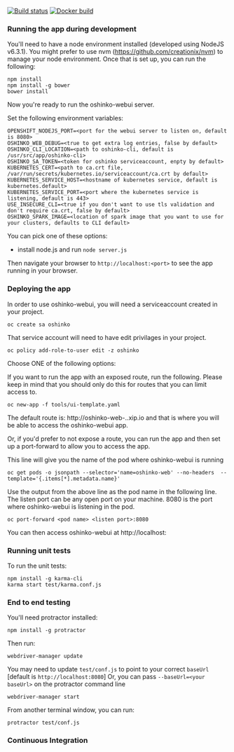 [![Build status](https://travis-ci.org/radanalyticsio/oshinko-webui.svg?branch=master)](https://travis-ci.org/radanalyticsio/oshinko-webui)
[![Docker build](https://img.shields.io/docker/automated/radanalyticsio/oshinko-webui.svg)](https://hub.docker.com/r/radanalyticsio/oshinko-webui)

### Running the app during development

You'll need to have a node environment installed (developed using NodeJS v6.3.1).
You might prefer to use nvm (https://github.com/creationix/nvm)
to manage your node environment.
Once that is set up, you can run the following:

    npm install
    npm install -g bower
    bower install

Now you're ready to run the oshinko-webui server.

Set the following environment variables:

    OPENSHIFT_NODEJS_PORT=<port for the webui server to listen on, default is 8080>    
    OSHINKO_WEB_DEBUG=<true to get extra log entries, false by default> 
    OSHINKO_CLI_LOCATION=<path to oshinko-cli, default is /usr/src/app/oshinko-cli>
    OSHINKO_SA_TOKEN=<token for oshinko serviceaccount, enpty by default>
    KUBERNETES_CERT=<path to ca.crt file, /var/run/secrets/kubernetes.io/serviceaccount/ca.crt by default>
    KUBERNETES_SERVICE_HOST=<hostname of kubernetes service, default is kubernetes.default>
    KUBERNETES_SERVICE_PORT=<port where the kubernetes service is listening, default is 443>
    USE_INSECURE_CLI=<true if you don't want to use tls validation and don't require ca.crt, false by default>
    OSHINKO_SPARK_IMAGE=<location of spark image that you want to use for your clusters, defaults to CLI default>
    
You can pick one of these options:

* install node.js and run `node server.js`

Then navigate your browser to `http://localhost:<port>` to see the app running in
your browser.


### Deploying the app
In order to use oshinko-webui, you will need a serviceaccount created in your project.

    oc create sa oshinko

That service account will need to have edit privilages in your project.

    oc policy add-role-to-user edit -z oshinko

Choose ONE of the following options:

If you want to run the app with an exposed route, run the following.
Please keep in mind that you should only do this for routes that you can limit access to.

    oc new-app -f tools/ui-template.yaml

The default route is:  http://oshinko-web-<projectname>.<hostIp>.xip.io and that is where
you will be able to access the oshinko-webui app.

Or, if you'd prefer to not expose a route, you can run the app and then set up a port-forward
to allow you to access the app.

This line will give you the name of the pod where oshinko-webui is running

    oc get pods -o jsonpath --selector='name=oshinko-web' --no-headers  --template='{.items[*].metadata.name}'

Use the output from the above line as the pod name in the following line.
The listen port can be any open port on your machine.  8080 is the port
where oshinko-webui is listening in the pod.

    oc port-forward <pod name> <listen port>:8080

You can then access oshinko-webui at http://localhost:<listen port>


### Running unit tests
To run the unit tests:

    npm install -g karma-cli
    karma start test/karma.conf.js


### End to end testing
You'll need protractor installed:

    npm install -g protractor

<optional> Then run:

    webdriver-manager update

You may need to update `test/conf.js` to point to your correct `baseUrl` [default is `http://localhost:8080`] Or, you can pass `--baseUrl=<your baseUrl>` on the protractor command line

    webdriver-manager start

From another terminal window, you can run:

    protractor test/conf.js

### Continuous Integration
